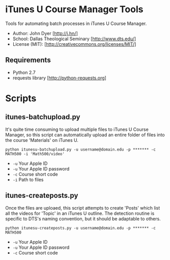 iTunes U Course Manager Tools
=============================

Tools for automating batch processes in iTunes U Course Manager.

* Author: John Dyer [http://j.hn/]
* School: Dallas Theological Seminary [http://www.dts.edu/]
* License (MIT): [http://creativecommons.org/licenses/MIT/]

Requirements
------------

* Python 2.7
* requests library [http://python-requests.org]

Scripts
=======

itunes-batchupload.py
---------------------
It's quite time consuming to upload multiple files to iTunes U Course Manager, so this script can automatically upload an entire folder of files into the course 'Materials' on iTunes U.

`python itunesu-batchupload.py -u username@domain.edu -p ******* -c MATH500 -i 'Math500/video'`

* `-u` Your Apple ID
* `-u` Your Apple ID password
* `-c` Course short code
* `-i` Path to files 


itunes-createposts.py
---------------------
Once the files are uploaed, this script attempts to create 'Posts' which list all the videos for 'Topic' in an iTunes U outline. The detection routine is specific to DTS's naming convention, but it should be adaptable to others.

`python itunesu-createposts.py -u username@domain.edu -p ******* -c MATH500`

* `-u` Your Apple ID
* `-u` Your Apple ID password
* `-c` Course short code